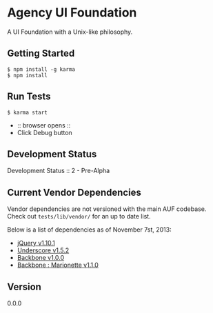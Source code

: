 # Agency UI Foundation

[jQuery v1.10.1]: http://api.jquery.com/
[Modernizr v2.6.2 : Custom Build]: http://modernizr.com/download/#-fontface-backgroundsize-borderimage-borderradius-boxshadow-flexbox-flexboxlegacy-hsla-multiplebgs-opacity-rgba-textshadow-cssanimations-csscolumns-generatedcontent-cssgradients-cssreflections-csstransforms-csstransforms3d-csstransitions-applicationcache-canvas-canvastext-draganddrop-hashchange-history-audio-video-indexeddb-input-inputtypes-localstorage-postmessage-sessionstorage-websockets-websqldatabase-webworkers-geolocation-inlinesvg-smil-svg-svgclippaths-touch-webgl-cssclasses-teststyles-testprop-testallprops-hasevent-prefixes-domprefixes
[Underscore v1.5.2]: http://underscorejs.org/
[Backbone v1.0.0]: http://backbonejs.org/
[Backbone : Marionette v1.1.0]: http://marionettejs.com/
[Backbone : Stickit]: http://nytimes.github.io/backbone.stickit/

A UI Foundation with a Unix-like philosophy.

## Getting Started
	$ npm install -g karma
	$ npm install

## Run Tests  
	$ karma start

- :: browser opens ::
- Click Debug button

## Development Status

Development Status :: 2 - Pre-Alpha

## Current Vendor Dependencies

Vendor dependencies are not versioned with the main AUF codebase. Check out `tests/lib/vendor/` for an up to date list.

Below is a list of dependencies as of November 7st, 2013:

- [jQuery v1.10.1]
- [Underscore v1.5.2]
- [Backbone v1.0.0]
- [Backbone : Marionette v1.1.0]

## Version

0.0.0
